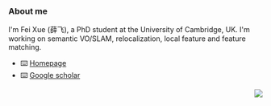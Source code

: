 ### About me
I'm Fei Xue (薛飞), a PhD student at the University of Cambridge, UK. I'm working on semantic VO/SLAM, relocalization, local feature and feature matching.

- ⌨️ [Homepage](https://feixue94.github.io/)
- ⌨️ [Google scholar](https://scholar.google.com/citations?user=G2sYDPkAAAAJ&hl=en)

<img align="right" src="https://github-readme-stats.vercel.app/api?username=feixue94&show_icons=true&icon_color=CE1D2D&text_color=718096&bg_color=ffffff&hide_title=true" />

